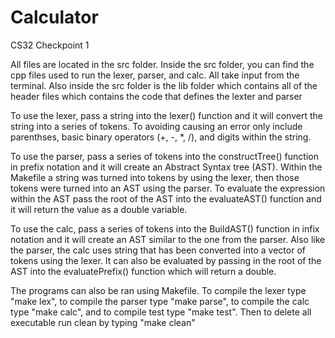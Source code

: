 # Calculator
CS32 Checkpoint 1

All files are located in the src folder. Inside the src folder, you can find the cpp files used to run the lexer, parser, and calc. All take input from the terminal. Also inside the src folder is the lib folder which contains all of the header files which contains the code that defines the lexter and parser

To use the lexer, pass a string into the lexer() function and it will convert the string into a series of tokens. To avoiding causing an error only include parenthses, basic binary operators (+, -, *, /), and digits within the string.

To use the parser, pass a series of tokens into the constructTree() function in prefix notation and it will create an Abstract Syntax tree (AST). Within the Makefile a string was turned into tokens by using the lexer, then those tokens were turned into an AST using the parser. To evaluate the expression within the AST pass the root of the AST into the evaluateAST() function and it will return the value as a double variable.

To use the calc, pass a series of tokens into the BuildAST() function in infix notation and it will create an AST similar to the one from the parser. Also like the parser, the calc uses string that has been converted into a vector of tokens using the lexer. It can also be evaluated by passing in the root of the AST into the evaluatePrefix() function which will return a double.

The programs can also be ran using Makefile. To compile the lexer type "make lex", to compile the parser type "make parse", to compile the calc type "make calc", and to compile test type "make test". Then to delete all executable run clean by typing "make clean"